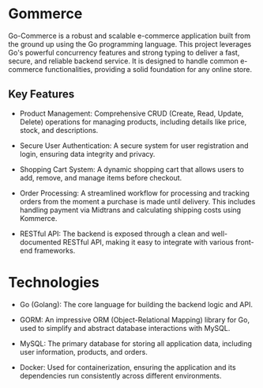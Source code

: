 
# Gommerce


Go-Commerce is a robust and scalable e-commerce application built from the ground up using the Go programming language. This project leverages Go's powerful concurrency features and strong typing to deliver a fast, secure, and reliable backend service. It is designed to handle common e-commerce functionalities, providing a solid foundation for any online store.

## Key Features
- Product Management: Comprehensive CRUD (Create, Read, Update, Delete) operations for managing products, including details like price, stock, and descriptions.

- Secure User Authentication: A secure system for user registration and login, ensuring data integrity and privacy.

- Shopping Cart System: A dynamic shopping cart that allows users to add, remove, and manage items before checkout.

- Order Processing: A streamlined workflow for processing and tracking orders from the moment a purchase is made until delivery. This includes handling payment via Midtrans and calculating shipping costs using Kommerce.

- RESTful API: The backend is exposed through a clean and well-documented RESTful API, making it easy to integrate with various front-end frameworks.

# Technologies
- Go (Golang): The core language for building the backend logic and API.

- GORM: An impressive ORM (Object-Relational Mapping) library for Go, used to simplify and abstract database interactions with MySQL.

- MySQL: The primary database for storing all application data, including user information, products, and orders.

- Docker: Used for containerization, ensuring the application and its dependencies run consistently across different environments.
